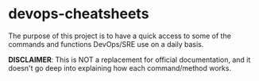 # devops-cheatsheets
The purpose of this project is to have a quick access to some of the commands and functions DevOps/SRE use on a daily basis.  

**DISCLAIMER**: This is NOT a replacement for official documentation, and it doesn't go deep into explaining how each command/method works.
